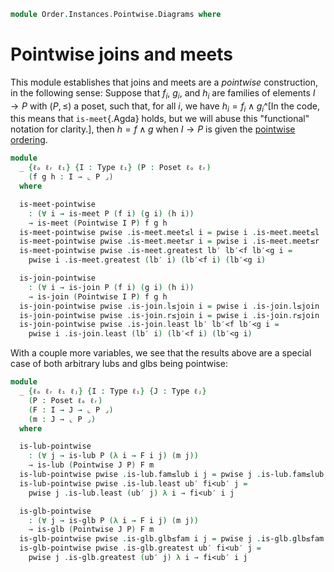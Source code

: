 <!--
```agda
open import Cat.Prelude

open import Order.Instances.Pointwise
open import Order.Instances.Props
open import Order.Diagram.Glb
open import Order.Diagram.Lub
open import Order.Base
```
-->

```agda
module Order.Instances.Pointwise.Diagrams where
```

# Pointwise joins and meets

This module establishes that joins and meets are a _pointwise_
construction, in the following sense: Suppose that $f_i$, $g_i$, and
$h_i$ are families of elements $I \to P$ with $(P, \le)$ a poset, such
that, for all $i$, we have $h_i = f_i \land g_i$^[In the code, this
means that `is-meet`{.Agda} holds, but we will abuse this "functional"
notation for clarity.], then $h = f \land g$ when $I \to P$ is given the
[pointwise ordering].

[pointwise ordering]: Order.Instances.Pointwise.html

```agda
module
  _ {ℓₒ ℓᵣ ℓᵢ} {I : Type ℓᵢ} (P : Poset ℓₒ ℓᵣ)
    (f g h : I → ⌞ P ⌟)
  where

  is-meet-pointwise
    : (∀ i → is-meet P (f i) (g i) (h i))
    → is-meet (Pointwise I P) f g h
  is-meet-pointwise pwise .is-meet.meet≤l i = pwise i .is-meet.meet≤l
  is-meet-pointwise pwise .is-meet.meet≤r i = pwise i .is-meet.meet≤r
  is-meet-pointwise pwise .is-meet.greatest lb′ lb′<f lb′<g i =
    pwise i .is-meet.greatest (lb′ i) (lb′<f i) (lb′<g i)

  is-join-pointwise
    : (∀ i → is-join P (f i) (g i) (h i))
    → is-join (Pointwise I P) f g h
  is-join-pointwise pwise .is-join.l≤join i = pwise i .is-join.l≤join
  is-join-pointwise pwise .is-join.r≤join i = pwise i .is-join.r≤join
  is-join-pointwise pwise .is-join.least lb′ lb′<f lb′<g i =
    pwise i .is-join.least (lb′ i) (lb′<f i) (lb′<g i)
```

With a couple more variables, we see that the results above are a
special case of both arbitrary lubs and glbs being pointwise:

```agda
module
  _ {ℓₒ ℓᵣ ℓᵢ ℓⱼ} {I : Type ℓᵢ} {J : Type ℓⱼ}
    (P : Poset ℓₒ ℓᵣ)
    (F : I → J → ⌞ P ⌟)
    (m : J → ⌞ P ⌟)
  where

  is-lub-pointwise
    : (∀ j → is-lub P (λ i → F i j) (m j))
    → is-lub (Pointwise J P) F m
  is-lub-pointwise pwise .is-lub.fam≤lub i j = pwise j .is-lub.fam≤lub i
  is-lub-pointwise pwise .is-lub.least ub′ fi<ub′ j =
    pwise j .is-lub.least (ub′ j) λ i → fi<ub′ i j

  is-glb-pointwise
    : (∀ j → is-glb P (λ i → F i j) (m j))
    → is-glb (Pointwise J P) F m
  is-glb-pointwise pwise .is-glb.glb≤fam i j = pwise j .is-glb.glb≤fam i
  is-glb-pointwise pwise .is-glb.greatest ub′ fi<ub′ j =
    pwise j .is-glb.greatest (ub′ j) λ i → fi<ub′ i j
```

<!--
```agda
Subsets-lub : ∀ {ℓ ℓ'} {X : Type ℓ'} {I : Type ℓ} (F : I → X → Ω) → Lub (Subsets X) F
Subsets-lub F .Lub.lub = _
Subsets-lub F .Lub.has-lub = is-lub-pointwise Props F _ λ j →
  Props-lub (λ i → F i j) .Lub.has-lub

Subsets-glb : ∀ {ℓ ℓ'} {X : Type ℓ'} {I : Type ℓ} (F : I → X → Ω) → Glb (Subsets X) F
Subsets-glb F .Glb.glb = _
Subsets-glb F .Glb.has-glb = is-glb-pointwise Props F _ λ j →
  Props-glb (λ i → F i j) .Glb.has-glb

Subsets-join : ∀ {ℓ} {X : Type ℓ} (P Q : X → Ω) → Join (Subsets X) P Q
Subsets-join P Q .Join.lub = _
Subsets-join P Q .Join.has-join = is-join-pointwise Props _ _ _ λ i →
  Props-join (P i) (Q i) .Join.has-join

Subsets-meet : ∀ {ℓ} {X : Type ℓ} (P Q : X → Ω) → Meet (Subsets X) P Q
Subsets-meet P Q .Meet.glb = _
Subsets-meet P Q .Meet.has-meet = is-meet-pointwise Props _ _ _ λ i →
  Props-meet (P i) (Q i) .Meet.has-meet

Subsets-bottom : ∀ {ℓ} {X : Type ℓ} → Bottom (Subsets X)
Subsets-bottom .Bottom.bot x = el ⊥ hlevel!

Subsets-top : ∀ {ℓ} {X : Type ℓ} → Top (Subsets X)
Subsets-top .Top.top x           = el ⊤ hlevel!
Subsets-top .Top.has-top P x x∈P = tt
```
-->
